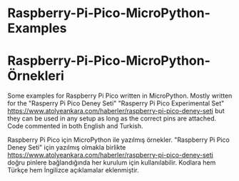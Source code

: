 # Raspberry-Pi-Pico-MicroPython-Examples
# Raspberry-Pi-Pico-MicroPython-Örnekleri
Some examples for Raspberry Pi Pico written in MicroPython.
Mostly written for the "Rasperry Pi Pico Deney Seti" "Rasperry Pi Pico Experimental Set" https://www.atolyeankara.com/haberler/raspberry-pi-pico-deney-seti but they can be used in any setup as long as the correct pins are attached.
Code commented in both English and Turkish.


Raspberry Pi Pico için MicroPython ile yazılmış örnekler.
"Raspberry Pi Pico Deney Seti" için yazılmış olmakla birlikte https://www.atolyeankara.com/haberler/raspberry-pi-pico-deney-seti doğru pinlere bağlandığında her kurulum için kullanılabilir.
Kodlara hem Türkçe hem İngilizce açıklamalar eklenmiştir.

